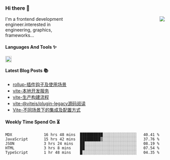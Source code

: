 <!--
**zhaohuanyuu/zhaohuanyuu** is a ✨ _special_ ✨ repository because its `README.md` (this file) appears on your GitHub profile.
-->

### Hi there 👋

<picture>
  <source media="(prefers-color-scheme: dark)" srcset="https://github-readme-stats.vercel.app/api?username=zhaohuanyuu&count_private=true&show_icons=true&theme=city_lights&hide_title=true">
  <img align="right" src="https://github-readme-stats.vercel.app/api?username=zhaohuanyuu&count_private=true&show_icons=true&hide_title=true">
</picture>

<p align="left" style="width:40%">I'm a frontend development engineer.interested in engineering, graphics, frameworks...</p>

#### Languages And Tools ✨

<img align="left" height="20" src="https://skillicons.dev/icons?i=js,ts,nodejs,rust,react,vue,svelte,gatsby,graphql,nestjs" />

</br>

#### Latest Blog Posts 📚
<!-- BLOG-POST-LIST:START -->
- [rollup-插件钩子及使用场景](https://auu.zone/post/rollup-plugin)
- [vite-本地开发服务](https://auu.zone/post/vite-server)
- [vite-生产构建流程](https://auu.zone/post/vite-build)
- [vite-@vitejs/plugin-legacy源码阅读](https://auu.zone/post/vite-legacy)
- [Vite-不同场景下的集成及配置方式](https://auu.zone/post/vite-integrations)
<!-- BLOG-POST-LIST:END -->

#### Weekly Time Spend On ⏳
<!--START_SECTION:waka-->

```text
MDX              16 hrs 48 mins  ██████████░░░░░░░░░░░░░░░   40.41 %
JavaScript       15 hrs 42 mins  █████████▒░░░░░░░░░░░░░░░   37.76 %
JSON             3 hrs 24 mins   ██░░░░░░░░░░░░░░░░░░░░░░░   08.19 %
HTML             3 hrs 8 mins    ██░░░░░░░░░░░░░░░░░░░░░░░   07.54 %
TypeScript       1 hr 48 mins    █░░░░░░░░░░░░░░░░░░░░░░░░   04.35 %
```

<!--END_SECTION:waka-->
